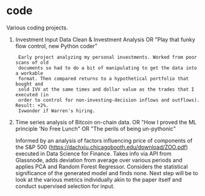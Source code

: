 # code
Various coding projects.

1. Investment Input Data Clean & Investment Analysis
        OR "Play that funky flow control, new Python coder"
        
        Early project analyzing my personal investments. Worked from poor scans of old 
        documents so had to do a bit of manipulating to get the data into a workable 
        format. Then compared returns to a hypothetical portfolio that bought and 
        sold IVV at the same times and dollar value as the trades that I executed (in 
        order to control for non-investing-decision inflows and outflows). Result: +2%. 
        Ivwonder if Warren's hiring.
       


2. Time series analysis of Bitcoin on-chain data. 
        OR "How I proved the ML principle 'No Free Lunch"
        OR "The perils of being un-pythonic"
        
      Informed by an analysis of factors influencing price of components of the S&P 500 (https://dachxiu.chicagobooth.edu/download/ZOO.pdf) 
          executed in Data Science for Finance. Takes info via API from Glassnode, adds deviation from average over various periods and 
          applies PCA and Random Forest Regressor. Considers the statistical significance of the generated model and finds none. Next step
          will be to look at the various metrics individually akin to the paper itself and conduct supervised selection for input.
